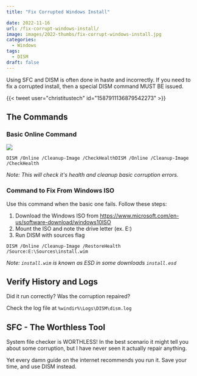 ```yaml
---
title: "Fix Corrupted Windows Install"

date: 2022-11-16
url: /fix-corrupt-windows-install/
image: images/2022-thumbs/fix-corrupt-windows-install.jpg
categories:
  - Windows
tags:
  - DISM
draft: false
---
```

Using SFC and DISM is often done in haste and incorrectly. If you need to fix a corrupted install, then a special DISM command MUST BE issued. 
<!--more-->

{{< tweet user="christitustech" id="1587911136879542273" >}}

## The Commands

### Basic Online Command

![](/images/2022/fix-corrupt-windows-install/dism-normal.png)

```
DISM /Online /Cleanup-Image /CheckHealthDISM /Online /Cleanup-Image /CheckHealth
```
_Note: This will check it's health and cleanup basic corruption errors._

### Command to Fix From Windows ISO

Use this command when the basic one fails. Follow these steps:

1. Download the Windows ISO from <https://www.microsoft.com/en-us/software-download/windows10ISO>
2. Mount the ISO and note the drive letter (ex. E:)
3. Run DISM with sources flag

```
DISM /Online /Cleanup-Image /RestoreHealth /Source:E:\Sources\install.wim
```

_Note: `install.wim` is known as ESD in some downloads `install.esd`_

## Verify History and Logs

Did it run correctly? Was the corruption repaired?

Check the log file at `%windir%\Logs\DISM\dism.log`

## SFC - The Worthless Tool

System file checker is WORTHLESS! In the best scenario it might tell you about some corruption, but I have never seen it actually repair anything. 

Yet every damn guide on the internet recommends you run it. Save your time, and use DISM instead. 


